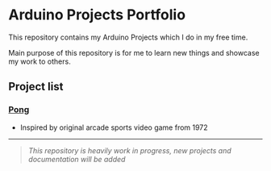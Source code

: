 # Arduino Projects Portfolio

This repository contains my Arduino Projects which I do in my free time. 

Main purpose of this repository is for me to learn new things and showcase my work to others.

## Project list

### [Pong](Pong )

- Inspired by original arcade sports video game from 1972

---

> *This repository is heavily work in progress, new projects and documentation will be added*

